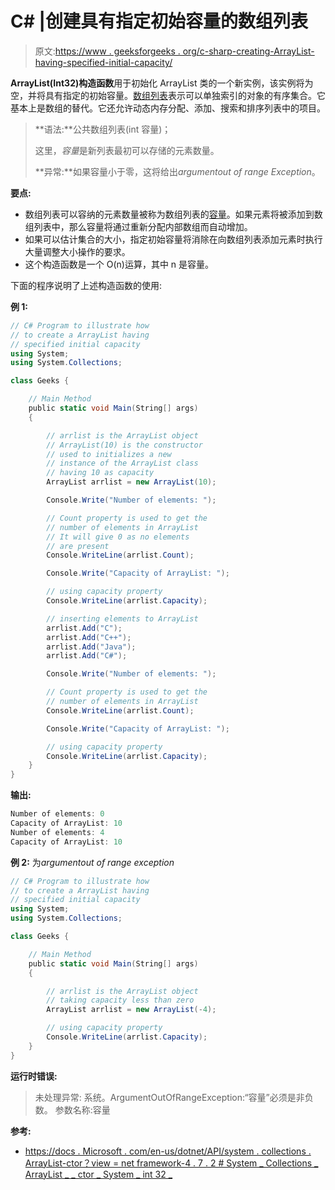 # C# |创建具有指定初始容量的数组列表

> 原文:[https://www . geeksforgeeks . org/c-sharp-creating-ArrayList-having-specified-initial-capacity/](https://www.geeksforgeeks.org/c-sharp-creating-an-arraylist-having-specified-initial-capacity/)

**ArrayList(Int32)构造函数**用于初始化 ArrayList 类的一个新实例，该实例将为空，并将具有指定的初始容量。[数组列表](https://www.geeksforgeeks.org/arraylist-in-c-sharp/)表示可以单独索引的对象的有序集合。它基本上是数组的替代。它还允许动态内存分配、添加、搜索和排序列表中的项目。

> **语法:**公共数组列表(int 容量)；
> 
> 这里，*容量*是新列表最初可以存储的元素数量。
> 
> **异常:**如果容量小于零，这将给出*argumentout of range Exception*。

**要点:**

*   数组列表可以容纳的元素数量被称为数组列表的[容量](https://www.geeksforgeeks.org/c-sharp-get-or-set-the-number-of-elements-that-the-arraylist-can-contain/)。如果元素将被添加到数组列表中，那么容量将通过重新分配内部数组而自动增加。
*   如果可以估计集合的大小，指定初始容量将消除在向数组列表添加元素时执行大量调整大小操作的要求。
*   这个构造函数是一个 O(n)运算，其中 n 是容量。

下面的程序说明了上述构造函数的使用:

**例 1:**

```cs
// C# Program to illustrate how
// to create a ArrayList having
// specified initial capacity
using System;
using System.Collections;

class Geeks {

    // Main Method
    public static void Main(String[] args)
    {

        // arrlist is the ArrayList object
        // ArrayList(10) is the constructor
        // used to initializes a new
        // instance of the ArrayList class
        // having 10 as capacity
        ArrayList arrlist = new ArrayList(10);

        Console.Write("Number of elements: ");

        // Count property is used to get the
        // number of elements in ArrayList
        // It will give 0 as no elements 
        // are present
        Console.WriteLine(arrlist.Count);

        Console.Write("Capacity of ArrayList: ");

        // using capacity property
        Console.WriteLine(arrlist.Capacity);

        // inserting elements to ArrayList
        arrlist.Add("C");
        arrlist.Add("C++");
        arrlist.Add("Java");
        arrlist.Add("C#");

        Console.Write("Number of elements: ");

        // Count property is used to get the
        // number of elements in ArrayList
        Console.WriteLine(arrlist.Count);

        Console.Write("Capacity of ArrayList: ");

        // using capacity property
        Console.WriteLine(arrlist.Capacity);
    }
}
```

**输出:**

```cs
Number of elements: 0
Capacity of ArrayList: 10
Number of elements: 4
Capacity of ArrayList: 10

```

**例 2:** 为*argumentout of range exception*

```cs
// C# Program to illustrate how
// to create a ArrayList having
// specified initial capacity
using System;
using System.Collections;

class Geeks {

    // Main Method
    public static void Main(String[] args)
    {

        // arrlist is the ArrayList object
        // taking capacity less than zero
        ArrayList arrlist = new ArrayList(-4);

        // using capacity property
        Console.WriteLine(arrlist.Capacity);
    }
}
```

**运行时错误:**

> 未处理异常:
> 系统。ArgumentOutOfRangeException:“容量”必须是非负数。
> 参数名称:容量

**参考:**

*   [https://docs . Microsoft . com/en-us/dotnet/API/system . collections . ArrayList-ctor？view = net framework-4 . 7 . 2 # System _ Collections _ ArrayList _ _ ctor _ System _ int 32 _](https://docs.microsoft.com/en-us/dotnet/api/system.collections.arraylist.-ctor?view=netframework-4.7.2#System_Collections_ArrayList__ctor_System_Int32_)